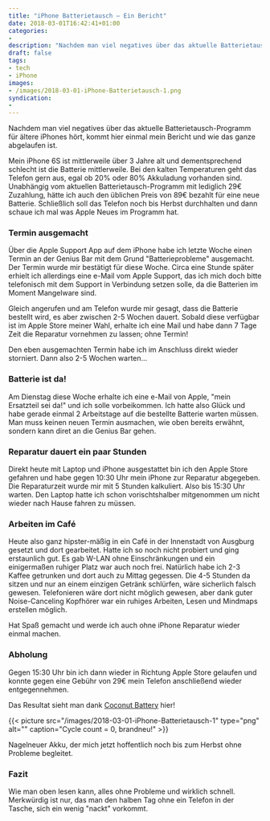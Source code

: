 ```yaml
---
title: "iPhone Batterietausch – Ein Bericht"
date: 2018-03-01T16:42:41+01:00
categories:
-
description: "Nachdem man viel negatives über das aktuelle Batterietausch-Programm für ältere iPhones hört, kommt hier einmal mein Bericht und wie das ganze abgelaufen ist."
draft: false
tags:
- tech
- iPhone
images:
- /images/2018-03-01-iPhone-Batterietausch-1.png
syndication:
-
---
```




Nachdem man viel negatives über das aktuelle Batterietausch-Programm für ältere iPhones hört, kommt hier einmal mein Bericht und wie das ganze abgelaufen ist.

Mein iPhone 6S ist mittlerweile über 3 Jahre alt und dementsprechend schlecht ist die Batterie mittlerweile. Bei den kalten Temperaturen geht das Telefon gern aus, egal ob 20% oder 80% Akkuladung vorhanden sind. Unabhängig vom aktuellen Batterietausch-Programm mit lediglich 29€ Zuzahlung, hätte ich auch den üblichen Preis von 89€ bezahlt für eine neue Batterie. Schließlich soll das Telefon noch bis Herbst durchhalten und dann schaue ich mal was Apple Neues im Programm hat.

### Termin ausgemacht

Über die Apple Support App auf dem iPhone habe ich letzte Woche einen Termin an der Genius Bar mit dem Grund "Batterieprobleme" ausgemacht. Der Termin wurde mir bestätigt für diese Woche. Circa eine Stunde später erhielt ich allerdings eine e-Mail vom Apple Support, das ich mich doch bitte telefonisch mit dem Support in Verbindung setzen solle, da die Batterien im Moment Mangelware sind.

Gleich angerufen und am Telefon wurde mir gesagt, dass die Batterie bestellt wird, es aber zwischen 2-5 Wochen dauert. Sobald diese verfügbar ist im Apple Store meiner Wahl, erhalte ich eine Mail und habe dann 7 Tage Zeit die Reparatur vornehmen zu lassen; ohne Termin!

Den eben ausgemachten Termin habe ich im Anschluss direkt wieder storniert. Dann also 2-5 Wochen warten…

### Batterie ist da!

Am Dienstag diese Woche erhalte ich eine e-Mail von Apple, "mein Ersatzteil sei da!" und ich solle vorbeikommen. Ich hatte also Glück und habe gerade einmal 2 Arbeitstage auf die bestellte Batterie warten müssen. Man muss keinen neuen Termin ausmachen, wie oben bereits erwähnt, sondern kann diret an die Genius Bar gehen.

### Reparatur dauert ein paar Stunden

Direkt heute mit Laptop und iPhone ausgestattet bin ich den Apple Store gefahren und habe gegen 10:30 Uhr mein iPhone zur Reparatur abgegeben. Die Reparaturzeit wurde mir mit 5 Stunden kalkuliert. Also bis 15:30 Uhr warten. Den Laptop hatte ich schon vorischtshalber mitgenommen um nicht wieder nach Hause fahren zu müssen.

### Arbeiten im Café

Heute also ganz hipster-mäßig in ein Café in der Innenstadt von Ausgburg gesetzt und dort gearbeitet. Hatte ich so noch nicht probiert und ging erstaunlich gut. Es gab W-LAN ohne Einschränkungen und ein einigermaßen ruhiger Platz war auch noch frei. Natürlich habe ich 2-3 Kaffee getrunken und dort auch zu Mittag gegessen. Die 4-5 Stunden da sitzen und nur an einem einzigen Getränk schlürfen, wäre sicherlich falsch gewesen. Telefonieren wäre dort nicht möglich gewesen, aber dank guter Noise-Canceling Kopfhörer war ein ruhiges Arbeiten, Lesen und Mindmaps erstellen möglich.

Hat Spaß gemacht und werde ich auch ohne iPhone Reparatur wieder einmal machen.

### Abholung

Gegen 15:30 Uhr bin ich dann wieder in Richtung Apple Store gelaufen und konnte gegen eine Gebühr von 29€ mein Telefon anschließend wieder entgegennehmen.

Das Resultat sieht man dank [Coconut Battery](http://www.coconut-flavour.com/coconutbattery/) hier!

{{< picture src="/images/2018-03-01-iPhone-Batterietausch-1" type="png" alt="" caption="Cycle count = 0, brandneu!" >}}

Nagelneuer Akku, der mich jetzt hoffentlich noch bis zum Herbst ohne Probleme begleitet.

### Fazit

Wie man oben lesen kann, alles ohne Probleme und wirklich schnell. Merkwürdig ist nur, das man den halben Tag ohne ein Telefon in der Tasche, sich ein wenig "nackt" vorkommt.

